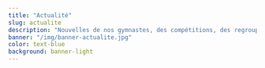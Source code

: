 ```yaml
---
title: "Actualité"
slug: actualite
description: "Nouvelles de nos gymnastes, des compétitions, des regroupements, de la danse ou de nos manifestations, <br>retrouvez toutes les actualités du PSLM"
banner: "/img/banner-actualite.jpg"
color: text-blue
background: banner-light
---
```

